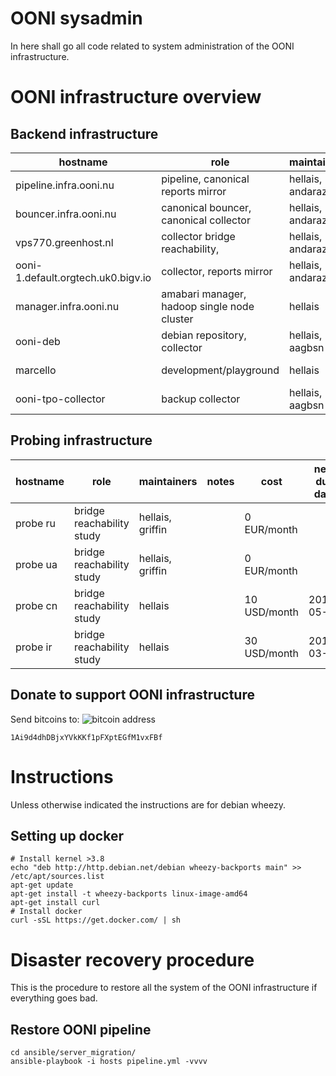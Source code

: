 # OONI sysadmin

In here shall go all code related to system administration of the OONI
infrastructure.


# OONI infrastructure overview


## Backend infrastructure

hostname | role | maintainers | notes | cost |
------------- | ------------- | ----------- |----------- |----------- |
pipeline.infra.ooni.nu | pipeline, canonical reports mirror | hellais, andaraz| | 50 USD/month |
bouncer.infra.ooni.nu         | canonical bouncer, canonical collector |hellais, andaraz| | 0 EUR/month | 
vps770.greenhost.nl  | collector bridge reachability,  |hellais, andaraz| | 0 EUR/month |
ooni-1.default.orgtech.uk0.bigv.io | collector, reports mirror |hellais, andaraz| | 0 EUR/month |
manager.infra.ooni.nu         | amabari manager, hadoop single node cluster |hellais | | 60 USD/month | 
ooni-deb         | debian repository, collector |hellais, aagbsn | | ?? | 
marcello         | development/playground |hellais | | 0 EUR/month | 
ooni-tpo-collector | backup collector |hellais, aagbsn | | 0 EUR/month |

## Probing infrastructure
hostname | role | maintainers | notes | cost | next due date
-------- | ---- | ---------- | ------ |----- |------------- |
probe ru | bridge reachability study | hellais, griffin | | 0 EUR/month | |
probe ua | bridge reachability study | hellais, griffin| | 0 EUR/month | |
probe cn | bridge reachability study | hellais | | 10 USD/month | 2015-05-10
probe ir | bridge reachability study | hellais | | 30 USD/month | 2015-03-21


## Donate to support OONI infrastructure

Send bitcoins to:
![bitcoin address](http://i.imgur.com/CIWHb5R.png)
```
1Ai9d4dhDBjxYVkKKf1pFXptEGfM1vxFBf
```


# Instructions

Unless otherwise indicated the instructions are for debian wheezy.

## Setting up docker

```
# Install kernel >3.8
echo "deb http://http.debian.net/debian wheezy-backports main" >> /etc/apt/sources.list
apt-get update
apt-get install -t wheezy-backports linux-image-amd64
apt-get install curl
# Install docker
curl -sSL https://get.docker.com/ | sh
```

# Disaster recovery procedure

This is the procedure to restore all the system of the OONI infrastructure if
everything goes bad.

## Restore OONI pipeline

```
cd ansible/server_migration/
ansible-playbook -i hosts pipeline.yml -vvvv
```
